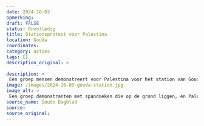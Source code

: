 ```yaml
---
date: 2024-10-03
opmerking: 
draft: FALSE
status: Onvolledig
title: Stationsprotest voor Palestina
location: Gouda
coordinates: 
category: acties
tags: []
description_original: > 
 
description: > 
 Een groep mensen demonstreert voor Palestina voor het station van Gouda. 
image: /images/2024-10-03-gouda-station.jpg
image_alt: > 
 Een groep demonstranten met spandoeken die op de grond liggen, en Palestijnse vlaggen. Er is ook een NS kaartautomaat. 
source_name: Gouds Dagblad
source: 
source_original: 
---
```

